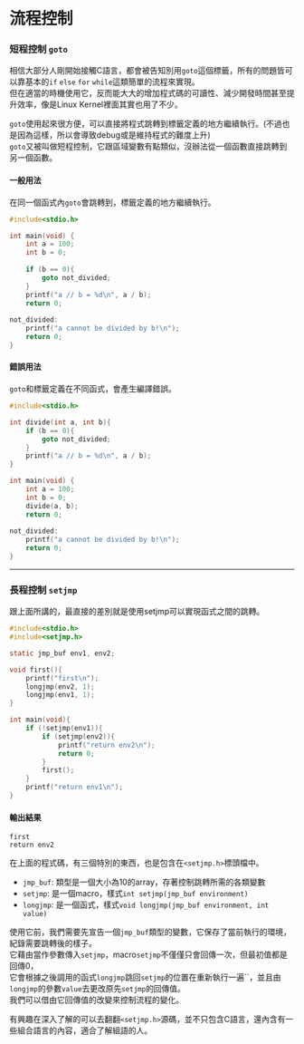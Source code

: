 # 流程控制
### 短程控制 `goto`
相信大部分人剛開始接觸C語言，都會被告知別用`goto`這個標籤，所有的問題皆可以靠基本的`if` `else` `for` `while`這類簡單的流程來實現。  
但在適當的時機使用它，反而能大大的增加程式碼的可讀性、減少開發時間甚至提升效率，像是Linux Kernel裡面其實也用了不少。

`goto`使用起來很方便，可以直接將程式跳轉到標籤定義的地方繼續執行。(不過也是因為這樣，所以會導致debug或是維持程式的難度上升)  
`goto`又被叫做短程控制，它跟區域變數有點類似，沒辦法從一個函數直接跳轉到另一個函數。
#### 一般用法
在同一個函式內`goto`會跳轉到，標籤定義的地方繼續執行。
```c
#include<stdio.h>

int main(void) {
    int a = 100;
    int b = 0;
    
    if (b == 0){
        goto not_divided;
    }
    printf("a // b = %d\n", a / b);
    return 0;
    
not_divided:
    printf("a cannot be divided by b!\n");
    return 0;
}
```
#### 錯誤用法
`goto`和標籤定義在不同函式，會產生編譯錯誤。
```c
#include<stdio.h>

int divide(int a, int b){
    if (b == 0){
        goto not_divided;
    }
    printf("a // b = %d\n", a / b);
}

int main(void) {
    int a = 100;
    int b = 0;
    divide(a, b);
    return 0;
    
not_divided:
    printf("a cannot be divided by b!\n");
    return 0;
}
```
___
### 長程控制 `setjmp`
跟上面所講的，最直接的差別就是使用setjmp可以實現函式之間的跳轉。  

```c
#include<stdio.h>
#include<setjmp.h>

static jmp_buf env1, env2;

void first(){
    printf("first\n");
    longjmp(env2, 1);
    longjmp(env1, 1);
}

int main(void){
    if (!setjmp(env1)){
        if (setjmp(env2)){
            printf("return env2\n");
            return 0;
        }
        first();
    }
    printf("return env1\n");
}
```
#### 輸出結果
```
first
return env2
```
在上面的程式碼，有三個特別的東西，也是包含在`<setjmp.h>`標頭檔中。  
- `jmp_buf`: 類型是一個大小為10的array，存著控制跳轉所需的各類變數
- `setjmp`: 是一個macro，樣式`int setjmp(jmp_buf environment)`
- `longjmp`: 是一個函式，樣式`void longjmp(jmp_buf environment, int value)`

使用它前，我們需要先宣告一個`jmp_buf`類型的變數，它保存了當前執行的環境，紀錄需要跳轉後的樣子。  
它藉由當作參數傳入`setjmp`，macro`setjmp`不僅僅只會回傳一次，但最初值都是回傳0，  
它會根據之後調用的函式`longjmp`跳回`setjmp`的位置在重新執行一遍``，並且由`longjmp`的參數`value`去更改原先`setjmp`的回傳值。  
我們可以借由它回傳值的改變來控制流程的變化。


有興趣在深入了解的可以去翻翻`<setjmp.h>`源碼，並不只包含C語言，還內含有一些組合語言的內容，適合了解組語的人。
